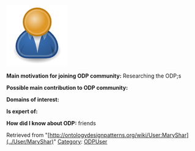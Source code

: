 [![Image:ODPUser.png](../images/a/a6/ODPUser.png)](../Image/ODPUser.png "Image:ODPUser.png")




  





__Main motivation for joining ODP community:__ Researching the ODP;s


__Possible main contribution to ODP community:__


__Domains of interest:__


  



__Is expert of:__


  

__How did I know about ODP:__ friends






Retrieved from "[http://ontologydesignpatterns.org/wiki/User:MaryShar](../User/MaryShar)"
 [Category](http://ontologydesignpatterns.org/wiki/Special:Categories "Special:Categories"): [ODPUser](../Category/ODPUser "Category:ODPUser")